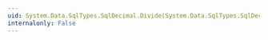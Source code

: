 ```yaml
---
uid: System.Data.SqlTypes.SqlDecimal.Divide(System.Data.SqlTypes.SqlDecimal,System.Data.SqlTypes.SqlDecimal)
internalonly: False
---
```

